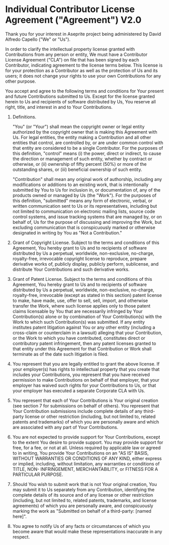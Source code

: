 Individual Contributor License Agreement ("Agreement") V2.0
============================================================

Thank you for your interest in Aseprite project being administered by
David Alfredo Capello ("We" or "Us").

In order to clarify the intellectual property license granted with
Contributions from any person or entity, We must have a Contributor
License Agreement ("CLA") on file that has been signed by each
Contributor, indicating agreement to the license terms below. This
license is for your protection as a Contributor as well as the
protection of Us and its users; it does not change your rights to use
your own Contributions for any other purpose.

You accept and agree to the following terms and conditions for Your
present and future Contributions submitted to Us. Except for the
license granted herein to Us and recipients of software distributed by
Us, You reserve all right, title, and interest in and to Your
Contributions.

1. Definitions.

   "You" (or "Your") shall mean the copyright owner or legal entity
   authorized by the copyright owner that is making this Agreement
   with Us. For legal entities, the entity making a Contribution and
   all other entities that control, are controlled by, or are under
   common control with that entity are considered to be a single
   Contributor. For the purposes of this definition, "control" means
   (i) the power, direct or indirect, to cause the direction or
   management of such entity, whether by contract or otherwise, or
   (ii) ownership of fifty percent (50%) or more of the outstanding
   shares, or (iii) beneficial ownership of such entity.

   "Contribution" shall mean any original work of authorship,
   including any modifications or additions to an existing work, that
   is intentionally submitted by You to Us for inclusion in, or
   documentation of, any of the products owned or managed by Us (the
   "Work"). For the purposes of this definition, "submitted" means any
   form of electronic, verbal, or written communication sent to Us or
   its representatives, including but not limited to communication on
   electronic mailing lists, source code control systems, and issue
   tracking systems that are managed by, or on behalf of, Us for the
   purpose of discussing and improving the Work, but excluding
   communication that is conspicuously marked or otherwise designated
   in writing by You as "Not a Contribution."

2. Grant of Copyright License. Subject to the terms and conditions of
   this Agreement, You hereby grant to Us and to recipients of
   software distributed by Us a perpetual, worldwide, non-exclusive,
   no-charge, royalty-free, irrevocable copyright license to
   reproduce, prepare derivative works of, publicly display, publicly
   perform, sublicense, and distribute Your Contributions and such
   derivative works.

3. Grant of Patent License. Subject to the terms and conditions of
   this Agreement, You hereby grant to Us and to recipients of
   software distributed by Us a perpetual, worldwide, non-exclusive,
   no-charge, royalty-free, irrevocable (except as stated in this
   section) patent license to make, have made, use, offer to sell,
   sell, import, and otherwise transfer the Work, where such license
   applies only to those patent claims licensable by You that are
   necessarily infringed by Your Contribution(s) alone or by
   combination of Your Contribution(s) with the Work to which such
   Contribution(s) was submitted. If any entity institutes patent
   litigation against You or any other entity (including a cross-claim
   or counterclaim in a lawsuit) alleging that your Contribution, or
   the Work to which you have contributed, constitutes direct or
   contributory patent infringement, then any patent licenses granted
   to that entity under this Agreement for that Contribution or Work
   shall terminate as of the date such litigation is filed.

4. You represent that you are legally entitled to grant the above
   license. If your employer(s) has rights to intellectual property
   that you create that includes your Contributions, you represent
   that you have received permission to make Contributions on behalf
   of that employer, that your employer has waived such rights for
   your Contributions to Us, or that your employer has executed a
   separate Corporate CLA with Us.

5. You represent that each of Your Contributions is Your original
   creation (see section 7 for submissions on behalf of others).  You
   represent that Your Contribution submissions include complete
   details of any third-party license or other restriction (including,
   but not limited to, related patents and trademarks) of which you
   are personally aware and which are associated with any part of Your
   Contributions.

6. You are not expected to provide support for Your Contributions,
   except to the extent You desire to provide support. You may provide
   support for free, for a fee, or not at all. Unless required by
   applicable law or agreed to in writing, You provide Your
   Contributions on an "AS IS" BASIS, WITHOUT WARRANTIES OR CONDITIONS
   OF ANY KIND, either express or implied, including, without
   limitation, any warranties or conditions of TITLE, NON-
   INFRINGEMENT, MERCHANTABILITY, or FITNESS FOR A PARTICULAR PURPOSE.

7. Should You wish to submit work that is not Your original creation,
   You may submit it to Us separately from any Contribution,
   identifying the complete details of its source and of any license
   or other restriction (including, but not limited to, related
   patents, trademarks, and license agreements) of which you are
   personally aware, and conspicuously marking the work as "Submitted
   on behalf of a third-party: [named here]".

8. You agree to notify Us of any facts or circumstances of which you
   become aware that would make these representations inaccurate in
   any respect.
